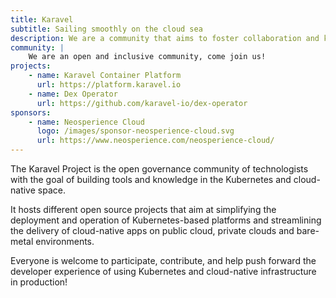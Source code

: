 ```yaml
---
title: Karavel 
subtitle: Sailing smoothly on the cloud sea 
description: We are a community that aims to foster collaboration and knowledge share in the open-source container world
community: |
    We are an open and inclusive community, come join us!
projects:
    - name: Karavel Container Platform
      url: https://platform.karavel.io
    - name: Dex Operator
      url: https://github.com/karavel-io/dex-operator
sponsors:
    - name: Neosperience Cloud
      logo: /images/sponsor-neosperience-cloud.svg
      url: https://www.neosperience.com/neosperience-cloud/
---
```


The Karavel Project is the open governance community of technologists with the goal of building tools and knowledge in
the Kubernetes and cloud-native space.

It hosts different open source projects that aim at simplifying the deployment and operation of Kubernetes-based
platforms and streamlining the delivery of cloud-native apps on public cloud, private clouds and bare-metal environments.

Everyone is welcome to participate, contribute, and help push forward the developer experience of using Kubernetes and
cloud-native infrastructure in production!
